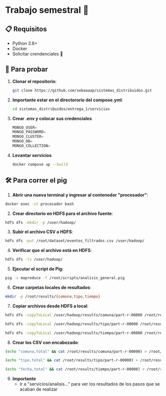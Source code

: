 # Trabajo semestral 🗿


## 📋 Requisitos
- Python 3.8+
- Docker
- Solicitar crendenciales 🥵

## 🚄 Para probar 
1. **Clonar el repositorio**:
   ```bash
   git clone https://github.com/sebaaaap/sistemas_distribuidos.git
   ```
2. **Importante estar en el directororio del compose.yml**:
    ```bash
    cd sistemas_distribuidos/entrega_1/servicios
    ```
3. **Crear .env y colocar sus credenciales**
   ```python
   MONGO_USER=
   MONGO_PASSWORD= 
   MONGO_CLUSTER=
   MONGO_DB=       
   MONGO_COLLECTION=
   ```
4. **Levantar servicios**
   ```bash
   docker compose up --build
   ```



## 🛠️ Para correr el pig

1. **Abrir una nueva terminal y ingresar al contenedor "procesador"**:
```bash
docker exec -it procesador bash
```
2. **Crear directorio en HDFS para el archivo fuente**:
```bash
hdfs dfs -mkdir -p /user/hadoop/
```

3. **Subir el archivo CSV a HDFS**:
```bash
hdfs dfs -put /root/dataset/eventos_filtrados.csv /user/hadoop/
```
4. **Verificar que el archivo está en HDFS**:
```bash
hdfs dfs -ls /user/hadoop/
```
5. **Ejecutar el script de Pig**:
```bash
pig -x mapreduce -f /root/scripts/analisis_general.pig
```
6. **Crear carpetas locales de resultados**:
```bash
mkdir -p /root/results/{comuna,tipo,tiempo}
```
7. **Copiar archivos desde HDFS a local**:
```bash
hdfs dfs -copyToLocal /user/hadoop/results/comuna/part-r-00000 /root/results/comuna/
```
```bash
hdfs dfs -copyToLocal /user/hadoop/results/tipo/part-r-00000 /root/results/tipo/
```
```bash
hdfs dfs -copyToLocal /user/hadoop/results/tiempo/part-r-00000 /root/results/tiempo/
```
8. **Crear los CSV con encabezado**:
```bash
(echo "comuna,total" && cat /root/results/comuna/part-r-00000) > /root/results/comuna/comuna.csv
```
```bash
(echo "tipo,total" && cat /root/results/tipo/part-r-00000) > /root/results/tipo/tipo.csv
```
```bash
(echo "fecha,total" && cat /root/results/tiempo/part-r-00000) > /root/results/tiempo/tiempo.csv
```
9. **Importante** 
   - Ir a "servicios/analisis..." para ver los resultados de los pasos que se acaban de realizar





 



























